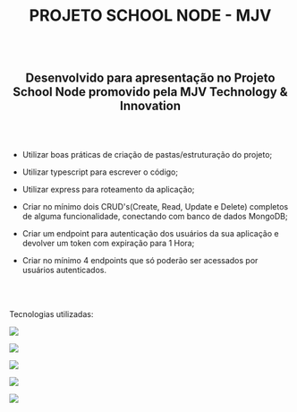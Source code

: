 <h1 align="center"> PROJETO SCHOOL NODE - MJV</h1>
<br></br>

<h2 align="center">Desenvolvido para apresentação no Projeto School Node promovido pela MJV Technology & Innovation</h2>

<br></br>

+ Utilizar boas práticas de criação de pastas/estruturação do projeto;

+ Utilizar typescript para escrever o código;

+ Utilizar express para roteamento da aplicação;

+ Criar no mínimo dois CRUD's(Create, Read, Update e Delete) completos de alguma funcionalidade, conectando com banco de dados MongoDB;

+ Criar um endpoint para autenticação dos usuários da sua aplicação e devolver um token com expiração para 1 Hora;

+ Criar no mínimo 4 endpoints que só poderão ser acessados por usuários autenticados.

<br></br>

Tecnologias utilizadas:

![](https://img.shields.io/badge/TypeScript-007ACC?style=for-the-badge&logo=typescript&logoColor=white)

![](https://img.shields.io/badge/Node.js-339933?style=for-the-badge&logo=nodedotjs&logoColor=white)

![](https://img.shields.io/badge/Express.js-000000?style=for-the-badge&logo=express&logoColor=white)

![](https://img.shields.io/badge/MongoDB-4EA94B?style=for-the-badge&logo=mongodb&logoColor=white)

![](https://img.shields.io/badge/Insomnia-5849be?style=for-the-badge&logo=Insomnia&logoColor=white)





